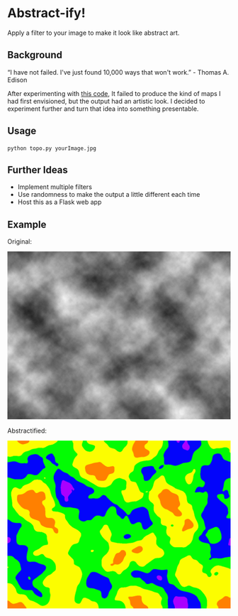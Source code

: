 Abstract-ify!
=============

Apply a filter to your image to make it look like abstract art.

## Background
“I have not failed. I've just found 10,000 ways that won't work.” - Thomas A. Edison

After experimenting with [this code](https://github.com/jefarrell/Topography.py), It failed to produce the kind of maps I had first envisioned, but the output had an artistic look. I decided to experiment further and turn that idea into something presentable.

## Usage
<pre><code>python topo.py yourImage.jpg</code></pre>

## Further Ideas
  * Implement multiple filters
  * Use randomness to make the output a little different each time
  * Host this as a Flask web app

## Example
Original:

![clouds image](/clouds.jpg)

Abstractified:

![abstract image](/sample_out.png)